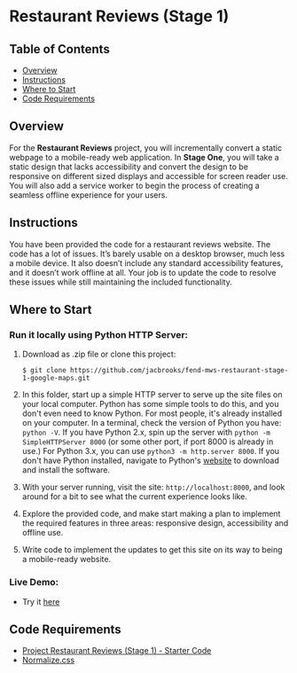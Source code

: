 # Restaurant Reviews (Stage 1)

## Table of Contents

- [Overview](#overview)
- [Instructions](#instructions)
- [Where to Start](#where-to-start)
- [Code Requirements](#code-requirements)

## Overview

For the **Restaurant Reviews** project, you will incrementally convert a static webpage to a mobile-ready web application. In **Stage One**, you will take a static design that lacks accessibility and convert the design to be responsive on different sized displays and accessible for screen reader use. You will also add a service worker to begin the process of creating a seamless offline experience for your users.

## Instructions

You have been provided the code for a restaurant reviews website. The code has a lot of issues. It’s barely usable on a desktop browser, much less a mobile device. It also doesn’t include any standard accessibility features, and it doesn’t work offline at all. Your job is to update the code to resolve these issues while still maintaining the included functionality.

## Where to Start

### Run it locally using Python HTTP Server:

1. Download as .zip file or clone this project:

   ```
   $ git clone https://github.com/jacbrooks/fend-mws-restaurant-stage-1-google-maps.git
   ```

2. In this folder, start up a simple HTTP server to serve up the site files on your local computer. Python has some simple tools to do this, and you don't even need to know Python. For most people, it's already installed on your computer. In a terminal, check the version of Python you have: `python -V`. If you have Python 2.x, spin up the server with `python -m SimpleHTTPServer 8000` (or some other port, if port 8000 is already in use.) For Python 3.x, you can use `python3 -m http.server 8000`. If you don't have Python installed, navigate to Python's [website](https://www.python.org/) to download and install the software.

3. With your server running, visit the site: `http://localhost:8000`, and look around for a bit to see what the current experience looks like.
4. Explore the provided code, and make start making a plan to implement the required features in three areas: responsive design, accessibility and offline use.
5. Write code to implement the updates to get this site on its way to being a mobile-ready website.

### Live Demo:

- Try it [here](https://jacbrooks.github.io/fend-mws-restaurant-stage-1-google-maps/)

## Code Requirements

- [Project Restaurant Reviews (Stage 1) - Starter Code](https://github.com/udacity/mws-restaurant-stage-1)
- [Normalize.css](https://necolas.github.io/normalize.css/)
